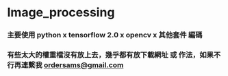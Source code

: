 # Image_processing

### 主要使用 python x tensorflow 2.0 x opencv x 其他套件 編碼
### 有些太大的權重檔沒有放上去，幾乎都有放下載網址 或 作法，如果不行再連繫我 ordersams@gmail.com
